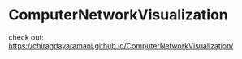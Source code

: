 # ComputerNetworkVisualization

check out:
https://chiragdayaramani.github.io/ComputerNetworkVisualization/
